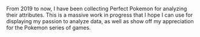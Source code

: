 From 2019 to now, I have been collecting Perfect Pokemon for analyzing their attributes. 
This is a massive work in progress that I hope I can use for displaying my passion to 
analyze data, as well as show off my appreciation for the Pokemon series of games. 
